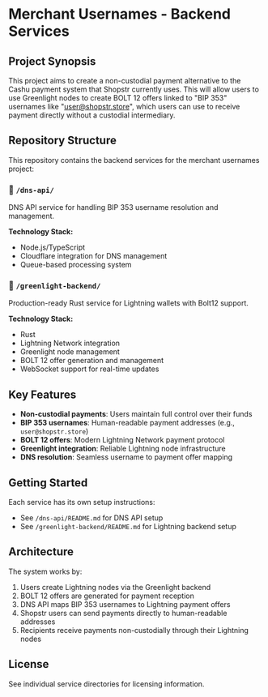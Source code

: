 # Merchant Usernames - Backend Services

## Project Synopsis

This project aims to create a non-custodial payment alternative to the Cashu payment system that Shopstr currently uses. This will allow users to use Greenlight nodes to create BOLT 12 offers linked to "BIP 353" usernames like "user@shopstr.store", which users can use to receive payment directly without a custodial intermediary.

## Repository Structure

This repository contains the backend services for the merchant usernames project:

### 📁 `/dns-api/`
DNS API service for handling BIP 353 username resolution and management.

**Technology Stack:**
- Node.js/TypeScript
- Cloudflare integration for DNS management
- Queue-based processing system

### 📁 `/greenlight-backend/`
Production-ready Rust service for Lightning wallets with Bolt12 support.

**Technology Stack:**
- Rust
- Lightning Network integration
- Greenlight node management
- BOLT 12 offer generation and management
- WebSocket support for real-time updates

## Key Features

- **Non-custodial payments**: Users maintain full control over their funds
- **BIP 353 usernames**: Human-readable payment addresses (e.g., `user@shopstr.store`)
- **BOLT 12 offers**: Modern Lightning Network payment protocol
- **Greenlight integration**: Reliable Lightning node infrastructure
- **DNS resolution**: Seamless username to payment offer mapping

## Getting Started

Each service has its own setup instructions:

- See `/dns-api/README.md` for DNS API setup
- See `/greenlight-backend/README.md` for Lightning backend setup

## Architecture

The system works by:

1. Users create Lightning nodes via the Greenlight backend
2. BOLT 12 offers are generated for payment reception
3. DNS API maps BIP 353 usernames to Lightning payment offers
4. Shopstr users can send payments directly to human-readable addresses
5. Recipients receive payments non-custodially through their Lightning nodes

## License

See individual service directories for licensing information.
